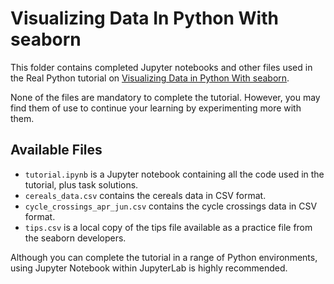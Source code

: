 # Visualizing Data In Python With seaborn

This folder contains completed Jupyter notebooks and other files used in the Real Python tutorial on [Visualizing Data in Python With seaborn](https://realpython.com/python-seaborn/).

None of the files are mandatory to complete the tutorial. However, you may find them of use to continue your learning by experimenting more with them.

## Available Files

- `tutorial.ipynb` is a Jupyter notebook containing all the code used in the tutorial, plus task solutions.
- `cereals_data.csv` contains the cereals data in CSV format.
- `cycle_crossings_apr_jun.csv` contains the cycle crossings data in CSV format.
- `tips.csv` is a local copy of the tips file available as a practice file from the seaborn developers.

Although you can complete the tutorial in a range of Python environments, using Jupyter Notebook within JupyterLab is highly recommended.
